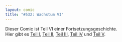 ```yaml
---
layout: comic
title: "#532: Wachstum VI"
---
```

Dieser Comic ist Teil VI einer Fortsetzungsgeschichte.<br />
Hier gibt es <a href="http://www.fonflatter.de/2007/02/20/">Teil I</a>, <a href="http://www.fonflatter.de/2007/03/01/">Teil II</a>, <a href="http://www.fonflatter.de/2007/03/02/">Teil III</a>, <a href="http://www.fonflatter.de/2007/03/03/">Teil IV</a> und <a href="http://www.fonflatter.de/2007/03/04/">Teil V</a>.
